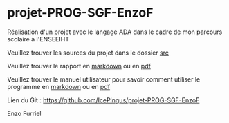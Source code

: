 # projet-PROG-SGF-EnzoF
Réalisation d'un projet avec le langage ADA dans le cadre de mon parcours scolaire à l'ENSEEIHT

Veuillez trouver les sources du projet dans le dossier [src](/src)

Veuillez trouver le rapport en [markdown](/livrables/rapport.md) ou en [pdf](/livrables/rapport.pdf)

Veuillez trouver le manuel utilisateur pour savoir comment utiliser le programme en [markdown](/doc/manuel.md) ou en [pdf](/doc/manuel.pdf)

Lien du Git : https://github.com/IcePingus/projet-PROG-SGF-EnzoF

Enzo Furriel
